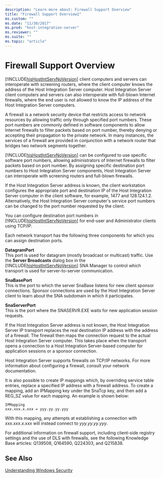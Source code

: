 ```yaml
---
description: "Learn more about: Firewall Support Overview"
title: "Firewall Support Overview2"
ms.custom: ""
ms.date: "11/30/2017"
ms.prod: "host-integration-server"
ms.reviewer: ""
ms.suite: ""
ms.topic: "article"
---
```

# Firewall Support Overview
[!INCLUDE[hisHostIntServNoVersion](../includes/hishostintservnoversion-md.md)] client computers and servers can interoperate with screening routers, where the client computer knows the address of the Host Integration Server computer. Host Integration Server client computers and servers can also interoperate with full-blown Internet firewalls, where the end user is not allowed to know the IP address of the Host Integration Server computers.  
  
 A firewall is a network security device that restricts access to network resources by allowing traffic only through specified port numbers. These port numbers are commonly defined in software components to allow Internet firewalls to filter packets based on port number, thereby denying or accepting their propagation to the private network. In many instances, the services of a firewall are provided in conjunction with a network router that bridges two network segments together.  
  
 [!INCLUDE[hisHostIntServNoVersion](../includes/hishostintservnoversion-md.md)] can be configured to use specific software port numbers, allowing administrators of Internet firewalls to filter packets based on port number. By assigning specific destination port numbers to Host Integration Server components, Host Integration Server can interoperate with screening routers and full-blown firewalls.  
  
 If the Host Integration Server address is known, the client workstation configures the appropriate port and destination IP of the Host Integration Server computer in the client software, for example, 1477 and 128.124.1.2. Alternatively, the Host Integration Server computer's service port numbers can be changed to the port number requested by the client.  
  
 You can configure destination port numbers in [!INCLUDE[hisHostIntServNoVersion](../includes/hishostintservnoversion-md.md)] for end-user and Administrator clients using TCP/IP.  
  
 Each network transport has the following three components for which you can assign destination ports.  
  
 **DatagramPort**  
 This port is used for datagram (mostly broadcast or multicast) traffic. Use the **Server Broadcasts** dialog box in the [!INCLUDE[hisHostIntServNoVersion](../includes/hishostintservnoversion-md.md)] SNA Manager to control which transport is used for server-to-server communication.  
  
 **SnaBasePort**  
 This is the port to which the server SnaBase listens for new client sponsor connections. Sponsor connections are used by the Host Integration Server client to learn about the SNA subdomain in which it participates.  
  
 **SnaServerPort**  
 This is the port where the SNASERVR.EXE waits for new application session requests.  
  
 If the Host Integration Server address is not known, the Host Integration Server IP transport replaces the real destination IP address with the address of a firewall. The firewall then maps the connection request to the actual Host Integration Server computer. This takes place when the transport opens a connection to a Host Integration Server-based computer for application sessions or a sponsor connection.  
  
 Host Integration Server supports firewalls on TCP/IP networks. For more information about configuring a firewall, consult your network documentation.  
  
 It is also possible to create IP mappings which, by overriding service table entries, replace a specified IP address with a firewall address. To create a mapping, add an IPMapping key under the SnaTcp key, and then add a REG_SZ value for each mapping. An example is shown below:  
  
```  
IPMapping  
xxx.xxx.x.xxx = yyy.yy.yy.yyy  
```  
  
 With this mapping, any attempts at establishing a connection with *xxx.xxx.x.xxx* will instead connect to *yyy.yy.yy.yyy*.  
  
 For additional information on firewall support, including client-side registry settings and the use of DLS with firewalls, see the following Knowledge Base articles: Q139508, Q164590, Q224303, and Q215838.  
  
## See Also  
 [Understanding Windows Security](../core/understanding-windows-security1.md)
